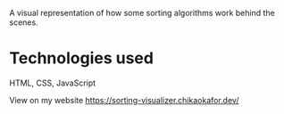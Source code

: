 A visual representation of how some sorting algorithms work behind the scenes.

# Technologies used
HTML, CSS, JavaScript

View on my website https://sorting-visualizer.chikaokafor.dev/
